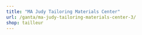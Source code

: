 ```yaml
---
title: "MA Judy Tailoring Materials Center"
url: /ganta/ma-judy-tailoring-materials-center-3/
shop: tailleur
---
```

